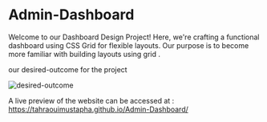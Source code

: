 # Admin-Dashboard

Welcome to our Dashboard Design Project! Here, we're crafting a functional dashboard using CSS Grid for flexible layouts. Our purpose is to become more familiar  with building layouts using grid .

our desired-outcome for the project 

![desired-outcome](https://cdn.statically.io/gh/TheOdinProject/curriculum/43cc6ab69fdfbef40d431a65677d2144668930ac/intermediate_html_css/grid/project_admin_dashboard/imgs/dashboard-project.png)

A live preview of the website can be accessed at : https://tahraouimustapha.github.io/Admin-Dashboard/
